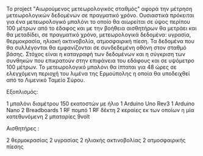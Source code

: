 Το project "Αιωρούμενος μετεωρολογικός σταθμός" αφορά την μέτρηση μετεωρολογικών δεδομένων σε πραγματικό χρόνο. Ουσιαστικά πρόκειται για  ένα μετεωρολογικό μπαλόνι το οποίο θα αιωρείται σε ύψος περίπου 100 μέτρων από το έδαφος και  με την βοήθεια αισθητήρων θα μετράει και θα μεταδίδει, σε πραγματικό χρόνο, μετεωρολογικά δεδομένα:  υγρασία, θερμοκρασία, ηλιακή ακτινοβολία, ατμοσφαιρική πίεση. Τα δεδομένα που θα συλλέγονται θα εμφανίζονται σε συνδεδεμένη οθόνη  στον σταθμό βάσης. Στόχος είναι η καταγραφή των δεδομένων και η σύγκριση των συνθηκών που επικρατούν στην επιφάνεια του εδάφους και σε υψόμετρο 100 μέτρων.
Το μετεωρολογικό μπαλόνι θα ίπταται για 48 ώρες σε ελεγχόμενη περιοχή του λιμένα της Ερμούπολης η οποία θα υποδειχθεί από το Λιμενικό Ταμείο Σύρου. 

Εξοπλισμός: 

1 μπαλόνι διαμέτρου 150 εκατοστών με ήλιο
1 Arduino Uno Rev3 
1 Arduino Nano
2 Breadboards
1 RF πομπό 
1 RF δέκτη
2 κεραίες εκ των οποίων η μία κατεθυνόμενη
2 μπαταρίες 9volt

Αισθητήρες :

2 θερμοκρασίας
2 υγρασίας
2 ηλιακής ακτινοβολίας
2 ατμοσφαιρικής πίεσης




